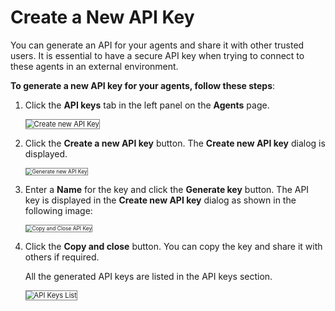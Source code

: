 # Create a New API Key

You can generate an API for your agents and share it with other trusted users.  It is essential to have a secure API key when trying to connect to these agents in an external environment. 

**To generate a new API key for your agents, follow these steps**:

1. Click the **API keys** tab in the left panel on the **Agents** page.

    <img src="../images/create-new-api-key.png" alt="Create new API Key" title="Create new API Key" style="border: 1px solid gray; zoom:80%;">

1. Click the **Create a new API key** button. The **Create new API key** dialog is displayed.

    <img src="../images/generate-new-api-key.png" alt="Generate new API Key" title="Generate new API Key" style="border: 1px solid gray; zoom:60%;">

1. Enter a **Name** for the key and click the **Generate key** button. The API key is displayed in the **Create new API key** dialog as shown in the following image:

    <img src="../images/copy-and-close-api-key.png" alt="Copy and Close API Key" title="Copy and Close API Key" style="border: 1px solid gray; zoom:60%;">
    
1. Click the **Copy and close** button. You can copy the key and share it with others if required.

    All the generated API keys are listed in the API keys section.

    <img src="../images/api-keys-list.png" alt="API Keys List" title="API Keys List" style="border: 1px solid gray; zoom:80%;">
